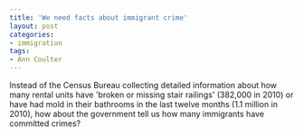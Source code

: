 ```yaml
---
title: 'We need facts about immigrant crime'
layout: post
categories:
- immigration
tags:
- Ann Coulter
---
```


Instead of the Census Bureau collecting detailed information about how many rental units have 'broken or missing stair railings' (382,000 in 2010) or have had mold in their bathrooms in the last twelve months (1.1 million in 2010), how about the government tell us how many immigrants have committed crimes?
